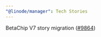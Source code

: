 ```yaml
---
"@linode/manager": Tech Stories
---
```


BetaChip V7 story migration ([#9864](https://github.com/linode/manager/pull/9864))

